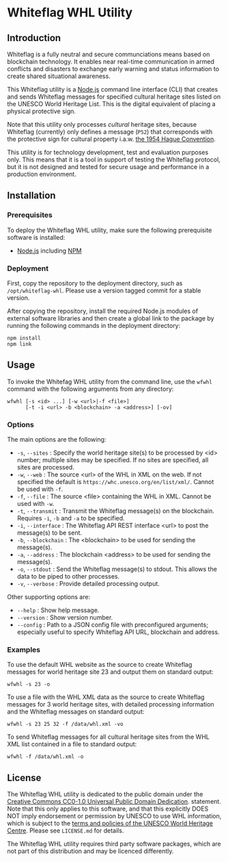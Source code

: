 # Whiteflag WHL Utility

## Introduction

Whiteflag is a fully neutral and secure communciations means based on
blockchain technology. It enables near real-time communication in armed
conflicts and disasters to exchange early warning and status information
to create shared situational awareness.

This Whiteflag utility is a [Node.js](https://nodejs.org/en/about/) command
line interface (CLI) that creates and sends Whiteflag messages for specified
cultural heritage sites listed on the UNESCO World Heritage List. This is the
digital equivalent of placing a physical protective sign.

Note that this utility only processes *cultural* heritage sites, because
Whiteflag (currently) only defines a message (`P52`) that corresponds with the
protective sign for cultural property i.a.w. [the 1954 Hague Convention](http://www.unesco.org/new/en/culture/themes/armed-conflict-and-heritage/convention-and-protocols/1954-hague-convention/).

This utility is for technology development, test and evaluation purposes only.
This means that it is a tool in support of testing the Whiteflag protocol, but
it is not designed and tested for secure usage and performance in a production
environment.

## Installation

### Prerequisites

To deploy the Whiteflag WHL utility, make sure the following prerequisite
software is installed:

* [Node.js](https://nodejs.org/en/about/) including [NPM](https://www.npmjs.com/get-npm)

### Deployment

First, copy the repository to the deployment directory, such as
`/opt/whiteflag-whl`. Please use a version tagged commit for a stable version.

After copying the repository, install the required Node.js modules of external
software libraries and then create a global link to the package by running the
following commands in the deployment directory:

```shell
npm install
npm link
```

## Usage

To invoke the Whitefag WHL utility from the command line, use the `wfwhl`
command with the following arguments from any directory:

```
wfwhl [-s <id> ...] [-w <url>|-f <file>]
      [-t -i <url> -b <blockchain> -a <address>] [-ov]
```

### Options

The main options are the following:

* `-s`, `--sites`        : Specify the world heritage site(s) to be processed by \<id\> number; multiple sites may be specified. If no sites are specified, all sites are processed.
* `-w`, `--web`          : The source \<url\> of the WHL in XML on the web. If not specified the default is `https://whc.unesco.org/en/list/xml/`. Cannot be used with `-f`.
* `-f`, `--file`         : The source \<file\> containing the WHL in XML. Cannot be used with `-w`.
* `-t`, `--transmit`     : Transmit the Whiteflag message(s) on the blockchain. Requires `-i`, `-b` and `-a` to be specified.
* `-i`, `--interface`    : The Whiteflag API REST interface \<url\> to post the message(s) to be sent.
* `-b`, `--blockchain`   : The \<blockchain\> to be used for sending the message(s).
* `-a`, `--address`      : The blockchain \<address\> to be used for sending the message(s).
* `-o`, `--stdout`       : Send the Whiteflag message(s) to stdout. This allows the data to be piped to other processes.
* `-v`, `--verbose`      : Provide detailed processing output.

Other supporting options are:

* `--help`       : Show help message.
* `--version`    : Show version number.
* `--config`     : Path to a JSON config file with preconfigured arguments; especially useful to specify Whiteflag API URL, blockchain and address.

### Examples

To use the default WHL website as the source to create Whiteflag messages for
world heritage site 23 and output them on standard output:

```shell
wfwhl -s 23 -o
```

To use a file with the WHL XML data as the source to create Whiteflag messages
for 3 world heritage sites, with detailed processing information and the
Whiteflag messages on standard output:

```shell
wfwhl -s 23 25 32 -f /data/whl.xml -vo
```

To send Whiteflag messages for all cultural heritage sites from the WHL XML
list contained in a file to standard output:

```shell
wfwhl -f /data/whl.xml -o
```

## License

The Whiteflag WHL utility is dedicated to the public domain under the
[Creative Commons CC0-1.0 Universal Public Domain Dedication](http://creativecommons.org/publicdomain/zero/1.0/).
statement. Note that this only applies to this software, and that this
explicitly DOES NOT imply endorsement or permission by UNESCO to use
WHL information, which is subject to the [terms and policies of the UNESCO World Heritage Centre](https://whc.unesco.org/en/disclaimer/).
Please see `LICENSE.md` for details.

The Whiteflag WHL utility requires third party software packages, which are
not part of this distribution and may be licenced differently.
